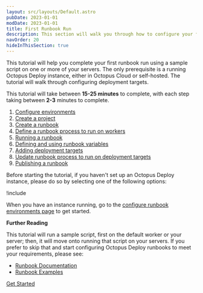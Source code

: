 ```yaml
---
layout: src/layouts/Default.astro
pubDate: 2023-01-01
modDate: 2023-01-01
title: First Runbook Run
description: This section will walk you through how to configure your first runbook run in Octopus Deploy.
navOrder: 20
hideInThisSection: true
---
```


This tutorial will help you complete your first runbook run using a sample script on one or more of your servers.  The only prerequisite is a running Octopus Deploy instance, either in Octopus Cloud or self-hosted.  The tutorial will walk through configuring deployment targets.

This tutorial will take between **15-25 minutes** to complete, with each step taking between **2-3** minutes to complete.  

1. [Configure environments](/docs/getting-started/first-runbook-run/configure-runbook-environments/)
1. [Create a project](/docs/getting-started/first-runbook-run/create-runbook-projects/)
1. [Create a runbook](/docs/getting-started/first-runbook-run/create-a-runbook/)
1. [Define a runbook process to run on workers](/docs/getting-started/first-runbook-run/define-the-runbook-process/)
1. [Running a runbook](/docs/getting-started/first-runbook-run/running-a-runbook/)
1. [Defining and using runbook variables](/docs/getting-started/first-runbook-run/runbook-specific-variables/)
1. [Adding deployment targets](/docs/getting-started/first-runbook-run/add-runbook-deployment-targets/)
1. [Update runbook process to run on deployment targets](/docs/getting-started/first-runbook-run/define-the-runbook-process-for-targets/)
1. [Publishing a runbook](/docs/getting-started/first-runbook-run/publishing-a-runbook/)

Before starting the tutorial, if you haven't set up an Octopus Deploy instance, please do so by selecting one of the following options:

!include <octopus-deploy-setup-options>

When you have an instance running, go to the [configure runbook environments page](/docs/getting-started/first-runbook-run/configure-runbook-environments/) to get started.

**Further Reading**

This tutorial will run a sample script, first on the default worker or your server; then, it will move onto running that script on your servers.  If you prefer to skip that and start configuring Octopus Deploy runbooks to meet your requirements, please see:

- [Runbook Documentation](/docs/runbooks/) 
- [Runbook Examples](/docs/runbooks/runbook-examples/)

<span><a class="btn btn-success" href="/docs/getting-started/first-runbook-run/configure-runbook-environments">Get Started</a></span>
